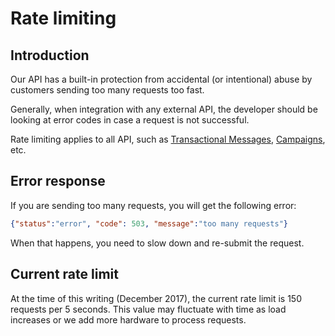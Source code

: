 # Rate limiting

## Introduction

Our API has a built-in protection from accidental (or intentional) abuse by 
customers sending too many requests too fast.
 
Generally, when integration with any external API, the developer should be looking at error codes in case 
a request is not successful.
 
Rate limiting applies to all API, such as [Transactional Messages](transactional-general), [Campaigns](campaigns), etc.

## Error response 

If you are sending too many requests, you will get the following error:

```json
{"status":"error", "code": 503, "message":"too many requests"}
```

When that happens, you need to slow down and re-submit the request. 


## Current rate limit
 
At the time of this writing (December 2017), the current rate limit is 150 requests per 5 seconds.
This value may fluctuate with time as load increases or we add more hardware to process requests.


 
